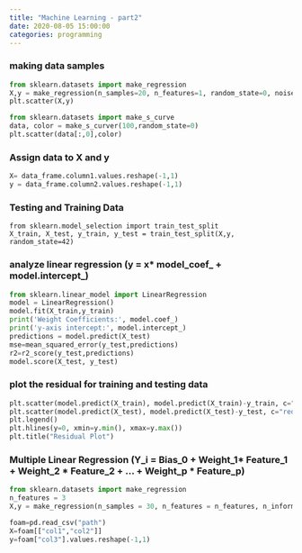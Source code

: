 ```yaml
---
title: "Machine Learning - part2"
date: 2020-08-05 15:00:00
categories: programming
---
```

### making data samples
```python
from sklearn.datasets import make_regression
X,y = make_regression(n_samples=20, n_features=1, random_state=0, noise=4, bias=100.0)
plt.scatter(X,y)
```
```python
from sklearn.datasets import make_s_curve
data, color = make_s_curver(100,random_state=0)
plt.scatter(data[:,0],color)
```
### Assign data to X and y
```python
X= data_frame.column1.values.reshape(-1,1)
y = data_frame.column2.values.reshape(-1,1)
```
### Testing and Training Data
```pythonX
from sklearn.model_selection import train_test_split
X_train, X_test, y_train, y_test = train_test_split(X,y, random_state=42)
```
### analyze linear regression (y = x* model_coef_ + model.intercept_)
```python
from sklearn.linear_model import LinearRegression
model = LinearRegression()
model.fit(X_train,y_train)
print('Weight Coefficients:', model.coef_)
print('y-axis intercept:', model.intercept_)
predictions = model.predict(X_test)
mse=mean_squared_error(y_test,predictions)
r2=r2_score(y_test,predictions)
model.score(X_test, y_test)
```
### plot the residual for training and testing data
```python
plt.scatter(model.predict(X_train), model.predict(X_train)-y_train, c="blue", label="Training Data")
plt.scatter(model.predict(X_test), model.predict(X_test)-y_test, c="red", label="Test Data")
plt.legend()
plt.hlines(y=0, xmin=y.min(), xmax=y.max())
plt.title("Residual Plot")
```
### Multiple Linear Regression (Y_i = Bias_0 + Weight_1* Feature_1 + Weight_2 * Feature_2 + ... + Weight_p * Feature_p)
```python
from sklearn.datasets import make_regression
n_features = 3
X,y = make_regression(n_samples = 30, n_features = n_features, n_informative = n_features, random_state = 42, noise=0.5, bias = 100.0)
```
```python
foam=pd.read_csv("path")
X=foam[["col1","col2"]]
y=foam["col3"].values.reshape(-1,1)
```
